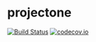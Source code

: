 # projectone
[![Build Status](https://travis-ci.org/paulovb/projectone.png)](https://travis-ci.org/paulovb/projectone)
[![codecov.io](http://codecov.io/github/paulovb/projectone/coverage.svg?branch=master)](http://codecov.io/github/paulovb/projectone?branch=master)
